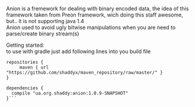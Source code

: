 Anion is a fremework for dealing with binary encoded data, the idea of this framework taken from Preon framework, wich doing this staff awesome, but.. it is not supporting java 1.4
<br>Anion used to avoid ugly bitwise manipulations when you are need to parse/create binary stream(s)

Getting started:<br>
to use with gradle just add following lines into you build file
```
repositories {
     maven { url "https://github.com/shaddyx/maven_repository/raw/master/" }
}

dependencies {
  compile "ua.org.shaddy:anion:1.0.9-SNAPSHOT"
}```
